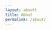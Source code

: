 ```yaml
---
layout: aboutt
title: About
permalink: /about/
---
```


<!--
  {% include post-featured-image.html image=page.featured-image alt=page.featured-image-alt %} 

  ![image]({{ site.baseurl }}/assets/python.jpeg) hi
  -->
